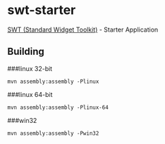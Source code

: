 swt-starter
===========

[SWT (Standard Widget Toolkit)](http://www.eclipse.org/swt/) - Starter Application

Building
--------

###linux 32-bit
<pre><code>mvn assembly:assembly -Plinux</code></pre>

###linux 64-bit
<pre><code>mvn assembly:assembly -Plinux-64</code></pre>

###win32
<pre><code>mvn assembly:assembly -Pwin32</code></pre>
